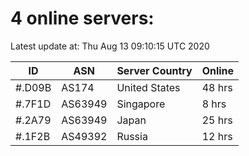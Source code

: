 # 4 online servers:

Latest update at: Thu Aug 13 09:10:15 UTC 2020

| ID | ASN | Server Country | Online |
| -- | --- | -------------- | ------ |
| #.D09B | AS174 | United States | 48 hrs |
| #.7F1D | AS63949 | Singapore | 8 hrs |
| #.2A79 | AS63949 | Japan | 25 hrs |
| #.1F2B | AS49392 | Russia | 12 hrs |


